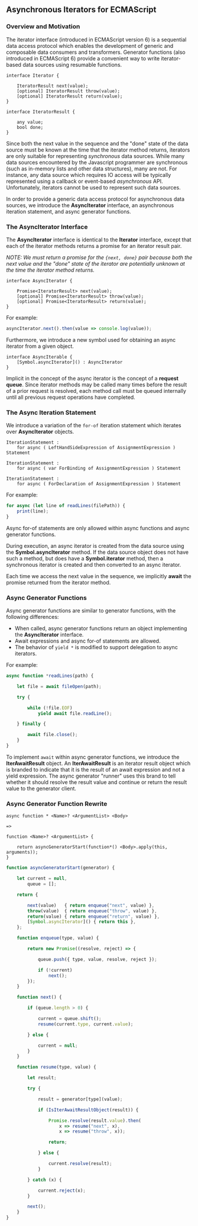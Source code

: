 ## Asynchronous Iterators for ECMAScript


### Overview and Motivation

The iterator interface (introduced in ECMAScript version 6) is a sequential data access
protocol which enables the development of generic and composable data consumers and
transformers.  Generator functions (also introduced in ECMAScript 6) provide a
convenient way to write iterator-based data sources using resumable functions.

```
interface Iterator {

    IteratorResult next(value);
    [optional] IteratorResult throw(value);
    [optional] IteratorResult return(value);
}

interface IteratorResult {

    any value;
    bool done;
}
```

Since both the next value in the sequence and the "done" state of the data source must be
known at the time that the iterator method returns, iterators are only suitable for
representing *synchronous* data sources.  While many data sources encountered by the
Javascript programmer are synchronous (such as in-memory lists and other data structures),
many are not.  For instance, any data source which requires IO access will be typically
represented using a callback or event-based *asynchronous* API. Unfortunately, iterators
cannot be used to represent such data sources.

In order to provide a generic data access protocol for asynchronous data sources, we
introduce the **AsyncIterator** interface, an asynchronous iteration statement, and
async generator functions.


### The AsyncIterator Interface

The **AsyncIterator** interface is identical to the **Iterator** interface, except that
each of the iterator methods returns a promise for an iterator result pair.

*NOTE: We must return a promise for the `{next, done}` pair because both the next value
and the "done" state of the iterator are potentially unknown at the time the iterator
method returns.*

```
interface AsyncIterator {

    Promise<IteratorResult> next(value);
    [optional] Promise<IteratorResult> throw(value);
    [optional] Promise<IteratorResult> return(value);
}
```

For example:

```js
asyncIterator.next().then(value => console.log(value));
```

Furthermore, we introduce a new symbol used for obtaining an async iterator from a given
object.

```
interface AsyncIterable {
    [Symbol.asyncIterator]() : AsyncIterator
}
```

Implicit in the concept of the async iterator is the concept of a **request queue**.
Since iterator methods may be called many times before the result of a prior request is
resolved, each method call must be queued internally until all previous request operations
have completed.


### The Async Iteration Statement

We introduce a variation of the `for-of` iteration statement which iterates over
**AsyncIterator** objects.

```
IterationStatement :
    for async ( LeftHandSideExpression of AssignmentExpression ) Statement

IterationStatement :
    for async ( var ForBinding of AssignmentExpression ) Statement

IterationStatement :
    for async ( ForDeclaration of AssignmentExpression ) Statement
```

For example:

```js
for async (let line of readLines(filePath)) {
    print(line);
}
```

Async for-of statements are only allowed within async functions and async generator
functions.

During execution, an async iterator is created from the data source using the
**Symbol.asyncIterator** method.  If the data source object does not have such a method,
but does have a **Symbol.iterator** method, then a synchronous iterator is created and
then converted to an async iterator.

Each time we access the next value in the sequence, we implicitly **await** the promise
returned from the iterator method.


### Async Generator Functions

Async generator functions are similar to generator functions, with the following
differences:

- When called, async generator functions return an object implementing the
  **AsyncIterator** interface.
- Await expressions and async for-of statements are allowed.
- The behavior of `yield *` is modified to support delegation to async iterators.

For example:

```js
async function *readLines(path) {

    let file = await fileOpen(path);

    try {

        while (!file.EOF)
            yield await file.readLine();

    } finally {

        await file.close();
    }
}
```

To implement `await` within async generator functions, we introduce the
**IterAwaitResult** object. An **IterAwaitResult** is an iterator result object which is
branded to indicate that it is the result of an await expression and not a yield
expression.  The async generator "runner" uses this brand to tell whether it should
resolve the result value and continue or return the result value to the generator client.

### Async Generator Function Rewrite

```
async function * <Name>? <ArgumentList> <Body>

=>

function <Name>? <ArgumentList> {

    return asyncGeneratorStart(function*() <Body>.apply(this, arguments));
}
```

```js
function asyncGeneratorStart(generator) {

    let current = null,
        queue = [];

    return {

        next(value)   { return enqueue("next", value) },
        throw(value)  { return enqueue("throw", value) },
        return(value) { return enqueue("return", value) },
        [Symbol.asyncIterator]() { return this },
    };

    function enqueue(type, value) {

        return new Promise((resolve, reject) => {

            queue.push({ type, value, resolve, reject });

            if (!current)
                next();
        });
    }

    function next() {

        if (queue.length > 0) {

            current = queue.shift();
            resume(current.type, current.value);

        } else {

            current = null;
        }
    }

    function resume(type, value) {

        let result;

        try {

            result = generator[type](value);

            if (IsIterAwaitResultObject(result)) {

                Promise.resolve(result.value).then(
                    x => resume("next", x),
                    x => resume("throw", x));

                return;

            } else {

                current.resolve(result);
            }

        } catch (x) {

            current.reject(x);
        }

        next();
    }
}
```
